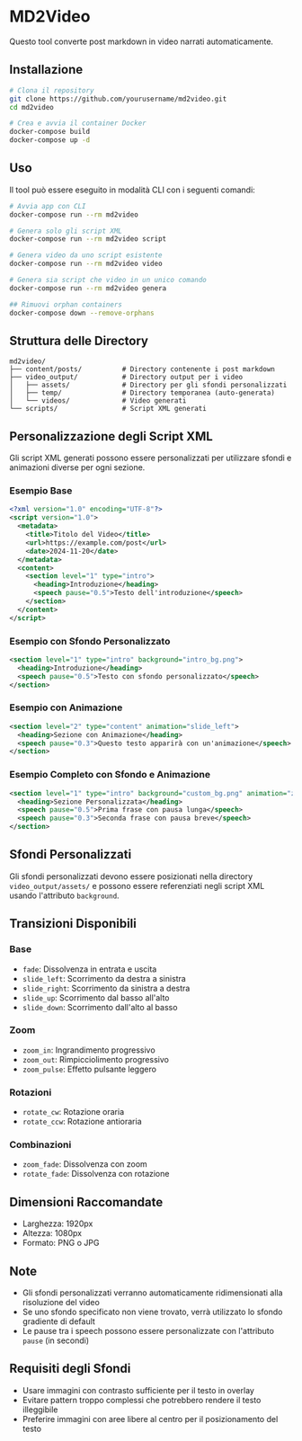 # MD2Video

Questo tool converte post markdown in video narrati automaticamente.

## Installazione

```bash
# Clona il repository
git clone https://github.com/yourusername/md2video.git
cd md2video

# Crea e avvia il container Docker
docker-compose build
docker-compose up -d
```

## Uso

Il tool può essere eseguito in modalità CLI con i seguenti comandi:

```bash
# Avvia app con CLI
docker-compose run --rm md2video

# Genera solo gli script XML
docker-compose run --rm md2video script

# Genera video da uno script esistente
docker-compose run --rm md2video video

# Genera sia script che video in un unico comando
docker-compose run --rm md2video genera

## Rimuovi orphan containers
docker-compose down --remove-orphans
```

## Struttura delle Directory

```
md2video/
├── content/posts/          # Directory contenente i post markdown
├── video_output/           # Directory output per i video
│   ├── assets/             # Directory per gli sfondi personalizzati
│   ├── temp/               # Directory temporanea (auto-generata)
│   └── videos/             # Video generati
└── scripts/                # Script XML generati
```

## Personalizzazione degli Script XML

Gli script XML generati possono essere personalizzati per utilizzare sfondi e animazioni diverse per ogni sezione.

### Esempio Base
```xml
<?xml version="1.0" encoding="UTF-8"?>
<script version="1.0">
  <metadata>
    <title>Titolo del Video</title>
    <url>https://example.com/post</url>
    <date>2024-11-20</date>
  </metadata>
  <content>
    <section level="1" type="intro">
      <heading>Introduzione</heading>
      <speech pause="0.5">Testo dell'introduzione</speech>
    </section>
  </content>
</script>
```

### Esempio con Sfondo Personalizzato
```xml
<section level="1" type="intro" background="intro_bg.png">
  <heading>Introduzione</heading>
  <speech pause="0.5">Testo con sfondo personalizzato</speech>
</section>
```

### Esempio con Animazione
```xml
<section level="2" type="content" animation="slide_left">
  <heading>Sezione con Animazione</heading>
  <speech pause="0.3">Questo testo apparirà con un'animazione</speech>
</section>
```

### Esempio Completo con Sfondo e Animazione
```xml
<section level="1" type="intro" background="custom_bg.png" animation="zoom">
  <heading>Sezione Personalizzata</heading>
  <speech pause="0.5">Prima frase con pausa lunga</speech>
  <speech pause="0.3">Seconda frase con pausa breve</speech>
</section>
```

## Sfondi Personalizzati

Gli sfondi personalizzati devono essere posizionati nella directory `video_output/assets/` e possono essere referenziati negli script XML usando l'attributo `background`.

## Transizioni Disponibili

### Base
- `fade`: Dissolvenza in entrata e uscita
- `slide_left`: Scorrimento da destra a sinistra
- `slide_right`: Scorrimento da sinistra a destra
- `slide_up`: Scorrimento dal basso all'alto
- `slide_down`: Scorrimento dall'alto al basso

### Zoom
- `zoom_in`: Ingrandimento progressivo
- `zoom_out`: Rimpicciolimento progressivo
- `zoom_pulse`: Effetto pulsante leggero

### Rotazioni
- `rotate_cw`: Rotazione oraria
- `rotate_ccw`: Rotazione antioraria

### Combinazioni
- `zoom_fade`: Dissolvenza con zoom
- `rotate_fade`: Dissolvenza con rotazione

## Dimensioni Raccomandate
- Larghezza: 1920px
- Altezza: 1080px
- Formato: PNG o JPG

## Note
- Gli sfondi personalizzati verranno automaticamente ridimensionati alla risoluzione del video
- Se uno sfondo specificato non viene trovato, verrà utilizzato lo sfondo gradiente di default
- Le pause tra i speech possono essere personalizzate con l'attributo `pause` (in secondi)

## Requisiti degli Sfondi
- Usare immagini con contrasto sufficiente per il testo in overlay
- Evitare pattern troppo complessi che potrebbero rendere il testo illeggibile
- Preferire immagini con aree libere al centro per il posizionamento del testo